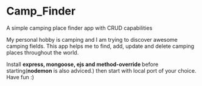 # Camp_Finder
<p> A simple camping place finder app with CRUD capabilities <p>

 My personal hobby is camping and I am trying to discover awesome camping fields. This app helps me to find, add, update and delete camping places throughout the world.

 Install <b> express, mongoose, ejs and method-override </b>before starting(<b>nodemon</b> is also adviced.)
 then start with local port of your choice. Have fun :)
